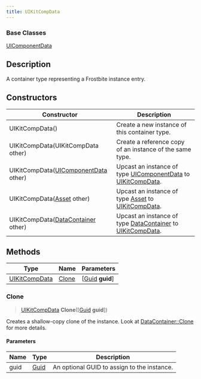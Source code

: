 ```yaml
---
title: UIKitCompData
---
```

### Base Classes

[UIComponentData](UIComponentData)

## Description

A container type representing a Frostbite instance entry.

## Constructors

| Constructor                                                              | Description                                                                                                       |
| ------------------------------------------------------------------------ | ----------------------------------------------------------------------------------------------------------------- |
| UIKitCompData()                                                          | Create a new instance of this container type.                                                                     |
| UIKitCompData(UIKitCompData other)                                       | Create a reference copy of an instance of the same type.                                                          |
| UIKitCompData([UIComponentData](UIComponentData) other)                  | Upcast an instance of type [UIComponentData](UIComponentData) to [UIKitCompData](UIKitCompData).                  |
| UIKitCompData([Asset](Asset) other)                                      | Upcast an instance of type [Asset](Asset) to [UIKitCompData](UIKitCompData).                                      |
| UIKitCompData([DataContainer](/vext/ref/shared/class/datacontainer) other) | Upcast an instance of type [DataContainer](/vext/ref/shared/class/datacontainer) to [UIKitCompData](UIKitCompData). |

## Methods

| Type                           | Name            | Parameters                                     |
| ------------------------------ | --------------- | ---------------------------------------------- |
| [UIKitCompData](UIKitCompData) | [Clone](#clone) | \[[Guid](/vext/ref/shared/class/guid) **guid**\] |

### Clone

> [UIKitCompData](UIKitCompData) **Clone**(\[[Guid](/vext/ref/shared/class/guid) **guid**\])

Creates a shallow-copy clone of the instance. Look at [DataContainer::Clone](/vext/ref/shared/class/datacontainer#clone) for more details.

#### Parameters

| Name | Type         | Description                                 |
| ---- | ------------ | ------------------------------------------- |
| guid | [Guid](Guid) | An optional GUID to assign to the instance. |

